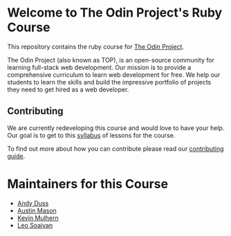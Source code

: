# Welcome to The Odin Project's Ruby Course
This repository contains the ruby course for [The Odin Project](https://www.theodinproject.com).


The Odin Project (also known as TOP), is an open-source community for learning full-stack web development. Our mission is to provide a comprehensive curriculum to learn web development for free. We help our students to learn the skills and build the impressive portfolio of projects they need to get hired as a web developer.

## Contributing
We are currently redeveloping this course and would love to have your help. Our goal is to get to this [syllabus](https://github.com/TheOdinProject/ruby_course/blob/master/Syllabus.md) of lessons for the course.

To find out more about how you can contribute please read our [contributing guide](https://github.com/TheOdinProject/ruby_course/wiki/Contributing-Guide).


# Maintainers for this Course
* [Andy Duss](https://gitter.im/mindovermiles262)
* [Austin Mason](https://gitter.im/CouchofTomato)
* [Kevin Mulhern](https://github.com/KevinMulhern)
* [Leo Soaivan](https://gitter.im/leosoaivan)
